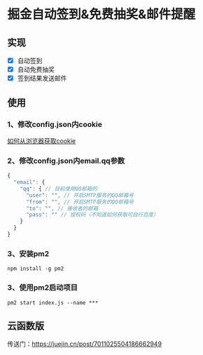 # 掘金自动签到&免费抽奖&邮件提醒

## 实现

- [x] 自动签到
- [x] 自动免费抽奖
- [x] 签到结果发送邮件

## 使用

### 1、修改config.json内cookie

[如何从浏览器获取cookie](https://jingyan.baidu.com/article/aa6a2c14b84ad80d4c19c482.html)

### 2、修改config.json内email.qq参数

```javascript
{
  "email": {
    "qq": { // 目前使用QQ邮箱的
      "user": "", // 开启SMTP服务的QQ邮箱号
      "from": "", // 开启SMTP服务的QQ邮箱号
      "to": "", // 接收者的邮箱
      "pass": "" // 授权码（不知道如何获取可自行百度）
    }
  }
}
```

### 3、安装pm2
```shell
npm install -g pm2
```

### 3、使用pm2启动项目

```shell
pm2 start index.js --name ***
```

## 云函数版

传送门：https://juejin.cn/post/7011025504186662949
